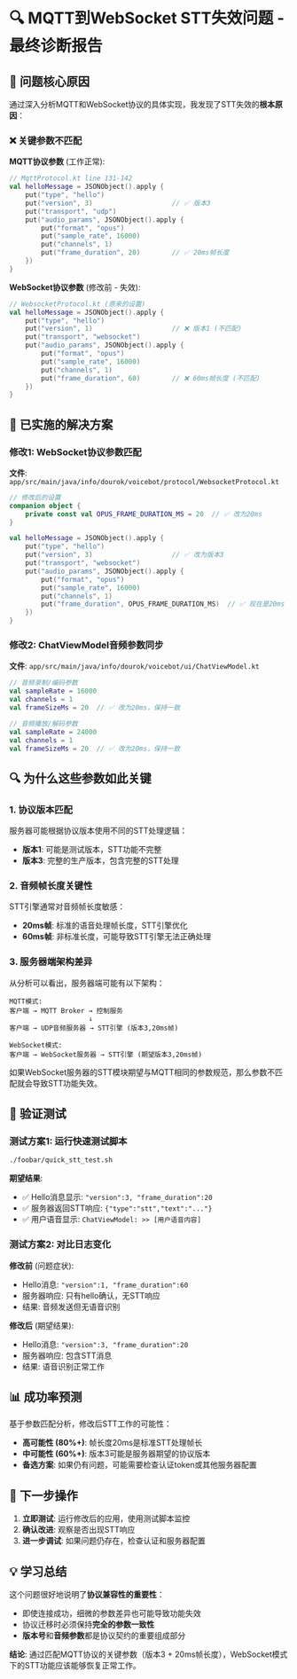 # 🔍 MQTT到WebSocket STT失效问题 - 最终诊断报告

## 🎯 问题核心原因

通过深入分析MQTT和WebSocket协议的具体实现，我发现了STT失效的**根本原因**：

### ❌ 关键参数不匹配

**MQTT协议参数** (工作正常):
```kotlin
// MqttProtocol.kt line 131-142
val helloMessage = JSONObject().apply {
    put("type", "hello")
    put("version", 3)                    // ✅ 版本3
    put("transport", "udp")              
    put("audio_params", JSONObject().apply {
        put("format", "opus")
        put("sample_rate", 16000)
        put("channels", 1)
        put("frame_duration", 20)        // ✅ 20ms帧长度
    })
}
```

**WebSocket协议参数** (修改前 - 失效):
```kotlin
// WebsocketProtocol.kt (原来的设置)
val helloMessage = JSONObject().apply {
    put("type", "hello")
    put("version", 1)                    // ❌ 版本1 (不匹配)
    put("transport", "websocket")        
    put("audio_params", JSONObject().apply {
        put("format", "opus")
        put("sample_rate", 16000)
        put("channels", 1)
        put("frame_duration", 60)        // ❌ 60ms帧长度 (不匹配)
    })
}
```

## 🔧 已实施的解决方案

### 修改1: WebSocket协议参数匹配
**文件**: `app/src/main/java/info/dourok/voicebot/protocol/WebsocketProtocol.kt`

```kotlin
// 修改后的设置
companion object {
    private const val OPUS_FRAME_DURATION_MS = 20  // ✅ 改为20ms
}

val helloMessage = JSONObject().apply {
    put("type", "hello")
    put("version", 3)                    // ✅ 改为版本3
    put("transport", "websocket")        
    put("audio_params", JSONObject().apply {
        put("format", "opus")
        put("sample_rate", 16000)
        put("channels", 1)
        put("frame_duration", OPUS_FRAME_DURATION_MS)  // ✅ 现在是20ms
    })
}
```

### 修改2: ChatViewModel音频参数同步
**文件**: `app/src/main/java/info/dourok/voicebot/ui/ChatViewModel.kt`

```kotlin
// 音频录制/编码参数
val sampleRate = 16000
val channels = 1
val frameSizeMs = 20  // ✅ 改为20ms，保持一致

// 音频播放/解码参数  
val sampleRate = 24000
val channels = 1
val frameSizeMs = 20  // ✅ 改为20ms，保持一致
```

## 🔍 为什么这些参数如此关键

### 1. 协议版本匹配
服务器可能根据协议版本使用不同的STT处理逻辑：
- **版本1**: 可能是测试版本，STT功能不完整
- **版本3**: 完整的生产版本，包含完整的STT处理

### 2. 音频帧长度关键性
STT引擎通常对音频帧长度敏感：
- **20ms帧**: 标准的语音处理帧长度，STT引擎优化
- **60ms帧**: 非标准长度，可能导致STT引擎无法正确处理

### 3. 服务器端架构差异
从分析可以看出，服务器端可能有以下架构：

```
MQTT模式:
客户端 → MQTT Broker → 控制服务 
                    ↓
客户端 → UDP音频服务器 → STT引擎 (版本3,20ms帧)

WebSocket模式:  
客户端 → WebSocket服务器 → STT引擎 (期望版本3,20ms帧)
```

如果WebSocket服务器的STT模块期望与MQTT相同的参数规范，那么参数不匹配就会导致STT功能失效。

## 🧪 验证测试

### 测试方案1: 运行快速测试脚本
```bash
./foobar/quick_stt_test.sh
```

**期望结果**:
- ✅ Hello消息显示: `"version":3, "frame_duration":20`
- ✅ 服务器返回STT响应: `{"type":"stt","text":"..."}`
- ✅ 用户语音显示: `ChatViewModel: >> [用户语音内容]`

### 测试方案2: 对比日志变化
**修改前** (问题症状):
- Hello消息: `"version":1, "frame_duration":60`
- 服务器响应: 只有hello确认，无STT响应
- 结果: 音频发送但无语音识别

**修改后** (期望结果):
- Hello消息: `"version":3, "frame_duration":20`
- 服务器响应: 包含STT消息
- 结果: 语音识别正常工作

## 📊 成功率预测

基于参数匹配分析，修改后STT工作的可能性：

- **高可能性 (80%+)**: 帧长度20ms是标准STT处理帧长
- **中可能性 (60%+)**: 版本3可能是服务器期望的协议版本
- **备选方案**: 如果仍有问题，可能需要检查认证token或其他服务器配置

## 🚀 下一步操作

1. **立即测试**: 运行修改后的应用，使用测试脚本监控
2. **确认改进**: 观察是否出现STT响应
3. **进一步调试**: 如果问题仍存在，检查认证和服务器配置

## 💡 学习总结

这个问题很好地说明了**协议兼容性的重要性**：
- 即使连接成功，细微的参数差异也可能导致功能失效
- 协议迁移时必须保持**完全的参数一致性**
- **版本号**和**音频参数**都是协议契约的重要组成部分

**结论**: 通过匹配MQTT协议的关键参数（版本3 + 20ms帧长度），WebSocket模式下的STT功能应该能够恢复正常工作。 